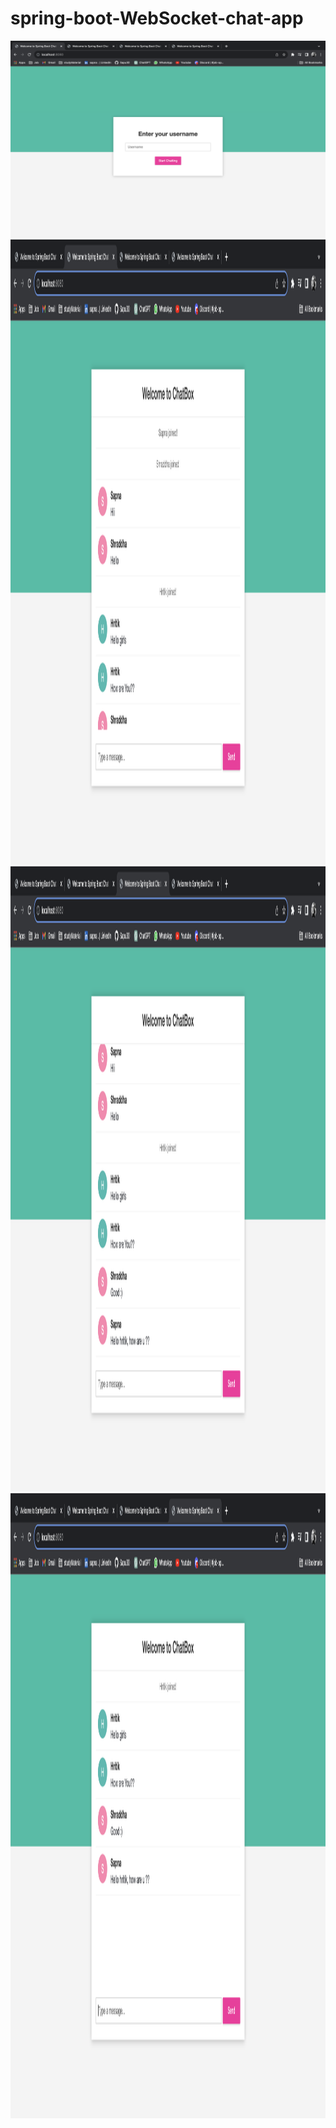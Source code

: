 # spring-boot-WebSocket-chat-app

<img class="" src="images/img1.png"/>
<img class="" src="images/img2.png" width="900" height="1000" />
<img class="" src="images/img3.png" width="900" height="1000" />
<img class="" src="images/img4.png" width="900" height="1000" />
